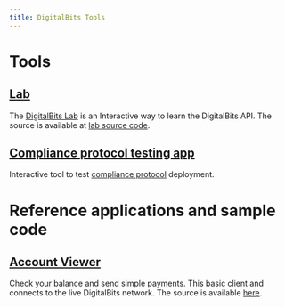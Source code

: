 ```yaml
---
title: DigitalBits Tools
---
```

# Tools

## [Lab](https://developer.digitalbits.io/lab/)
The [DigitalBits Lab](https://developer.digitalbits.io/lab/) is an Interactive way to learn the DigitalBits API.  The source is available at [lab source code](https://github.com/xdbfoundation/laboratory).

## [Compliance protocol testing app](#)
Interactive tool to test [compliance protocol](https://developer.digitalbits.io/guides/compliance-protocol.html) deployment.

# Reference applications and sample code

[comment]: # (https://developer.digitalbits.io/account-viewer/)
## [Account Viewer](https://xdbportal.com/)
Check your balance and send simple payments. This basic client and connects to the live DigitalBits network. The source is available [here](https://github.com/xdbfoundation/digitalbits-portal).


